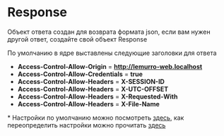 # Response
Объект ответа создан для возврата формата json, если вам нужен другой ответ, создайте свой объект Response

По умолчанию в ядре выставлены следующие заголовки для ответа
- **Access-Control-Allow-Origin** = **http://lemurro-web.localhost**
- **Access-Control-Allow-Credentials** = **true**
- **Access-Control-Allow-Headers** = **X-SESSION-ID**
- **Access-Control-Allow-Headers** = **X-UTC-OFFSET**
- **Access-Control-Allow-Headers** = **X-Requested-With**
- **Access-Control-Allow-Headers** = **X-File-Name**

\* Настройки по умолчанию можно посмотреть [здесь](../20_Настройки_по_умолчанию/30_Config.md), как переопределить настройки можно прочитать [здесь](../30_Расширение_функционала/30_Расширение_Config.md)